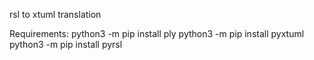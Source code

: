 rsl to xtuml translation

Requirements:
  python3 -m pip install ply
  python3 -m pip install pyxtuml
  python3 -m pip install pyrsl


